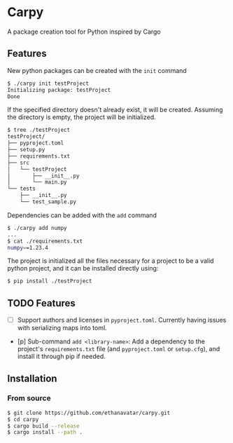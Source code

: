# Carpy

A package creation tool for Python inspired by Cargo

## Features

New python packages can be created with the `init` command

```bash
$ ./carpy init testProject
Initializing package: testProject
Done
```

If the specified directory doesn't already exist, it will be created. Assuming the directory is empty, the project will be initialized.

```bash
$ tree ./testProject
testProject/
├── pyproject.toml
├── setup.py
├── requirements.txt
├── src
│   └── testProject
│       ├── __init__.py
│       └── main.py
└── tests
    ├── __init__.py
    └── test_sample.py
```

Dependencies can be added with the `add` command

```bash
$ ./carpy add numpy
...
$ cat ./requirements.txt
numpy==1.23.4
```

The project is initialized all the files necessary for a project to be a valid python project, and it can be installed directly using:

```bash
$ pip install ./testProject
```

## TODO Features

- [ ] Support authors and licenses in `pyproject.toml`. Currently having issues with serializing maps into toml.
- [p] Sub-command `add <library-name>`: Add a dependency to the project's `requirements.txt` file (and `pyproject.toml` or `setup.cfg`), and install it through pip if needed.

## Installation

### From source

```bash
$ git clone https://github.com/ethanavatar/carpy.git
$ cd carpy
$ cargo build --release
$ cargo install --path .
```